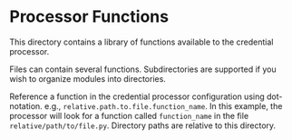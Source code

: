 # Processor Functions

This directory contains a library of functions available to the credential processor.

Files can contain several functions. Subdirectories are supported if you wish to organize modules into directories.

Reference a function in the credential processor configuration using dot-notation. e.g., `relative.path.to.file.function_name`. In this example, the processor will look for a function called `function_name` in the file `relative/path/to/file.py`. Directory paths are relative to this directory.